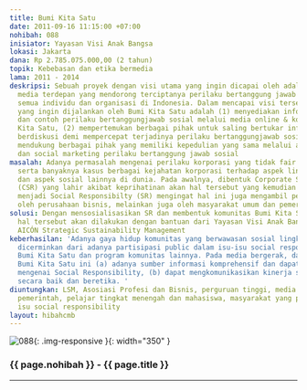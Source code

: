 ```yaml
---
title: Bumi Kita Satu
date: 2011-09-16 11:15:00 +07:00
nohibah: 088
inisiator: Yayasan Visi Anak Bangsa
lokasi: Jakarta
dana: Rp 2.785.075.000,00 (2 tahun)
topik: Kebebasan dan etika bermedia
lama: 2011 - 2014
deskripsi: Sebuah proyek dengan visi utama yang ingin dicapai oleh adalah menjadi
  media terdepan yang mendorong terciptanya perilaku bertanggung jawab sosial oleh
  semua individu dan organisasi di Indonesia. Dalam mencapai visi tersebut, maka misi
  yang ingin dijalankan oleh Bumi Kita Satu adalah (1) menyediakan informasi, referensi
  dan contoh perilaku bertanggungjawab sosial melalui media online & komunitas Bumi
  Kita Satu, (2) mempertemukan berbagai pihak untuk saling bertukar informasi dan
  berdiskusi demi mempercepat terjadinya perilaku bertanggungjawab sosial, dan (3)
  mendukung berbagai pihak yang memiliki kepedulian yang sama melalui awareness campaign
  dan social marketing perilaku bertanggung jawab sosial
masalah: Adanya permasalah mengenai perilaku korporasi yang tidak fair dan tidak etis
  serta banyaknya kasus berbagai kejahatan korporasi terhadap aspek lingkungan, HAM
  dan aspek sosial lainnya di dunia. Pada awalnya, dibentuk Corporate Social Responsibility
  (CSR) yang lahir akibat keprihatinan akan hal tersebut yang kemudian berganti nama
  menjadi Social Responsibilty (SR) mengingat hal ini juga mengambil peran tidak hanya
  oleh perusahaan bisnis, melainkan juga oleh masyarakat umum dan pemerintah
solusi: Dengan mensosialisasikan SR dan membentuk komunitas Bumi Kita Satu. Pencapaian
  hal tersebut akan dilakukan dengan bantuan dari Yayasan Visi Anak Bangsa (VAB) dan
  AICÓN Strategic Sustainability Management
keberhasilan: 'Adanya gaya hidup komunitas yang berwawasan sosial lingkungan yang
  dicerminkan dari adanya partisipasi public dalam isu-isu social responsibility melalui
  Bumi Kita Satu dan program komunitas lainnya. Pada media bergerak, dampak website
  Bumi Kita Satu ini (a) adanya sumber informasi komprehensif dan dapat dipercaya
  mengenai Social Responsibility, (b) dapat mengkomunikasikan kinerja social responsibility
  secara baik dan beretika. '
diuntungkan: LSM, Asosiasi Profesi dan Bisnis, perguruan tinggi, media massa, lembaga
  pemerintah, pelajar tingkat menengah dan mahasiswa, masyarakat yang peduli akan
  isu social responsibility
layout: hibahcmb
---
```


![088](/static/img/hibahcmb/088.png){: .img-responsive }{: width="350" }

### {{ page.nohibah }} - {{ page.title }}

---
